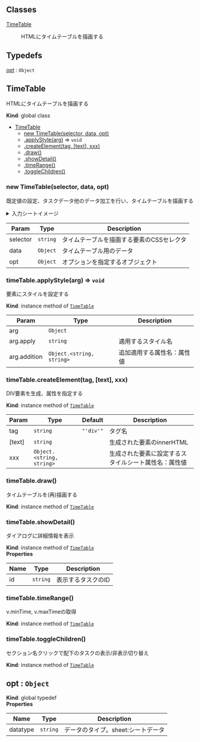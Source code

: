 ## Classes

<dl>
<dt><a href="#TimeTable">TimeTable</a></dt>
<dd><p>HTMLにタイムテーブルを描画する</p>
</dd>
</dl>

## Typedefs

<dl>
<dt><a href="#opt">opt</a> : <code>Object</code></dt>
<dd></dd>
</dl>

<a name="TimeTable"></a>

## TimeTable
HTMLにタイムテーブルを描画する

**Kind**: global class  

* [TimeTable](#TimeTable)
    * [new TimeTable(selector, data, opt)](#new_TimeTable_new)
    * [.applyStyle(arg)](#TimeTable+applyStyle) ⇒ <code>void</code>
    * [.createElement(tag, [text], xxx)](#TimeTable+createElement)
    * [.draw()](#TimeTable+draw)
    * [.showDetail()](#TimeTable+showDetail)
    * [.timeRange()](#TimeTable+timeRange)
    * [.toggleChildren()](#TimeTable+toggleChildren)

<a name="new_TimeTable_new"></a>

### new TimeTable(selector, data, opt)
既定値の設定、タスクデータ他のデータ加工を行い、タイムテーブルを描画する

<details><summary>入力シートイメージ</summary>

- start/endが赤字：マイルストーン(非導出項目、要手動設定)
- 背景色群青：セクション・タスク共通の必須項目
- 薄青：同任意項目
- 濃緑：タスクのみの必須項目
- 薄緑：同任意項目
- 赤：算式が設定された項目

<h3>timetable</h3>
<table calss="tt"><tr>
<th style="background:#ff0000;color:white">id</th>
<th style="background:#0000ff;color:white;">pId</th>
<th style="background:#0000ff;color:white;">name</th>
<th style="background:#cfe2f3;">summary</th>
<th style="background:#cfe2f3;">pending</th>
<th style="background:#cfe2f3;">note</th>
<th style="background:#38761d;color:white;">start</th>
<th style="background:#d9ead3;">lasts</th>
<th style="background:#38761d;color:white;">end</th>
<th style="background:#d9ead3;">location</th>
<th style="background:#d9ead3;">ideal</th>
<th style="background:#d9ead3;">fixed</th>
<th style="background:#d9ead3;">output</th>
<th style="background:#d9ead3;">style</th>
</tr><tr>
<td>2</td><td>0</td><td>イベント(大線表)</td><td></td><td></td><td></td><td></td><td></td><td></td><td></td><td></td><td></td><td></td><td></td>
</tr><tr>
<td>3</td><td>2</td><td>受付</td><td></td><td></td><td></td><td style="color:#f00;">9/30 13:30</td><td>30</td><td>9/30 14:00</td><td>正門</td><td></td><td></td><td></td><td></td>
</tr><tr>
<td>4</td><td>2</td><td>テント設営</td><td></td><td></td><td>子供達は体育館で遊ぶ</td><td>9/30 14:00</td><td></td><td>9/30 17:00</td><td>校庭</td><td></td><td></td><td></td><td></td>
</tr><tr>
<td>5</td><td>2</td><td>夕食</td><td></td><td></td><td></td><td style="color:#f00;">9/30 17:00</td><td>90</td><td>9/30 18:30</td><td>テントor喫食コーナ</td><td></td><td></td><td></td><td></td>
</tr><tr>
<td>6</td><td>2</td><td>肝試し</td><td></td><td></td><td></td><td>9/30 18:30</td><td>120</td><td>9/30 20:30</td><td>校内</td><td></td><td></td><td></td><td></td>
</tr><tr>
<td>7</td><td>2</td><td>宿泊</td><td></td><td></td><td></td><td>9/30 20:30</td><td></td><td style="color:#f00;">10/01 07:30</td><td>テントor体育館</td><td></td><td></td><td></td><td></td>
</tr><tr>
<td>8</td><td>2</td><td>朝食</td><td>素麺提供</td><td></td><td></td><td>10/01 07:30</td><td>30</td><td>10/01 08:00</td><td>テントor体育館</td><td></td><td></td><td></td><td></td>
</tr><tr>
<td>9</td><td>2</td><td>テント撤去</td><td></td><td></td><td></td><td>10/01 08:00</td><td>60</td><td>10/01 09:00</td><td>校庭</td><td></td><td></td><td></td><td></td>
</tr></table>

<h3>resources</h3>
<table><tr>
<th style="background:#0000ff;color:white;">tId</th>
<th style="background:#ff0000;color:white;">tName</th>
<th style="background:#ff0000;color:white;">id</th>
<th style="background:#0000ff;color:white;">name</th>
<th style="background:#cfe2f3;">quantity</th>
<th style="background:#cfe2f3;">unit</th>
<th style="background:#cfe2f3;">procure</th>
<th style="background:#cfe2f3;">budget</th>
<th style="background:#cfe2f3;">note</th>
</tr>
<tr><td>17</td><td>参加者受付</td><td>2</td><td>参加者名簿</td><td>3</td><td>冊</td><td>嶋津作成</td><td>0</td><td></td></tr>
<tr><td>17</td><td>参加者受付</td><td>3</td><td>文鎮</td><td>3</td><td>個</td><td></td><td></td><td></td></tr>
<tr><td>17</td><td>参加者受付</td><td>4</td><td>貯金箱</td><td>1</td><td>個</td><td></td><td></td><td></td></tr>
<tr><td>17</td><td>参加者受付</td><td>5</td><td>トレイ</td><td>3</td><td>個</td><td></td><td></td><td></td></tr>
<tr><td>17</td><td>参加者受付</td><td>6</td><td>ガムテープ</td><td>2</td><td>個</td><td></td><td></td><td>テントの有無で色を変える</td></tr>
<tr><td>17</td><td>参加者受付</td><td>7</td><td>おやじの会入会申込書</td><td>20</td><td>枚</td><td></td><td></td><td></td></tr>
</table>
</details>


| Param | Type | Description |
| --- | --- | --- |
| selector | <code>string</code> | タイムテーブルを描画する要素のCSSセレクタ |
| data | <code>Object</code> | タイムテーブル用のデータ |
| opt | <code>Object</code> | オプションを指定するオブジェクト |

<a name="TimeTable+applyStyle"></a>

### timeTable.applyStyle(arg) ⇒ <code>void</code>
要素にスタイルを設定する

**Kind**: instance method of [<code>TimeTable</code>](#TimeTable)  

| Param | Type | Description |
| --- | --- | --- |
| arg | <code>Object</code> |  |
| arg.apply | <code>string</code> | 適用するスタイル名 |
| arg.addition | <code>Object.&lt;string, string&gt;</code> | 追加適用する属性名：属性値 |

<a name="TimeTable+createElement"></a>

### timeTable.createElement(tag, [text], xxx)
DIV要素を生成、属性を指定する

**Kind**: instance method of [<code>TimeTable</code>](#TimeTable)  

| Param | Type | Default | Description |
| --- | --- | --- | --- |
| tag | <code>string</code> | <code>&quot;&#x27;div&#x27;&quot;</code> | タグ名 |
| [text] | <code>string</code> |  | 生成された要素のinnerHTML |
| xxx | <code>Object.&lt;string, string&gt;</code> |  | 生成された要素に設定するスタイルシート属性名：属性値 |

<a name="TimeTable+draw"></a>

### timeTable.draw()
タイムテーブルを(再)描画する

**Kind**: instance method of [<code>TimeTable</code>](#TimeTable)  
<a name="TimeTable+showDetail"></a>

### timeTable.showDetail()
ダイアログに詳細情報を表示

**Kind**: instance method of [<code>TimeTable</code>](#TimeTable)  
**Properties**

| Name | Type | Description |
| --- | --- | --- |
| id | <code>string</code> | 表示するタスクのID |

<a name="TimeTable+timeRange"></a>

### timeTable.timeRange()
v.minTime, v.maxTimeの取得

**Kind**: instance method of [<code>TimeTable</code>](#TimeTable)  
<a name="TimeTable+toggleChildren"></a>

### timeTable.toggleChildren()
セクション名クリックで配下のタスクの表示/非表示切り替え

**Kind**: instance method of [<code>TimeTable</code>](#TimeTable)  
<a name="opt"></a>

## opt : <code>Object</code>
**Kind**: global typedef  
**Properties**

| Name | Type | Description |
| --- | --- | --- |
| datatype | <code>string</code> | データのタイプ。sheet:シートデータ |

